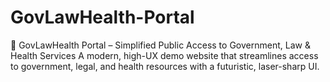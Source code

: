 # GovLawHealth-Portal
🌟 GovLawHealth Portal – Simplified Public Access to Government, Law &amp; Health Services  A modern, high-UX demo website that streamlines access to government, legal, and health resources with a futuristic, laser-sharp UI.
